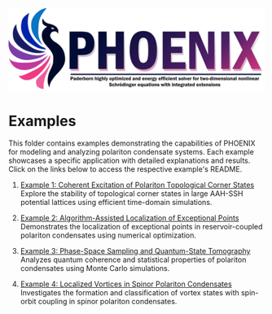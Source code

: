![banner.png](../resources/banner.png)


# Examples

This folder contains examples demonstrating the capabilities of PHOENIX for modeling and analyzing polariton condensate systems. Each example showcases a specific application with detailed explanations and results. Click on the links below to access the respective example's README.

1. [Example 1: Coherent Excitation of Polariton Topological Corner States](example_1/README.md)  
   Explore the stability of topological corner states in large AAH-SSH potential lattices using efficient time-domain simulations.

2. [Example 2: Algorithm-Assisted Localization of Exceptional Points](example_2/README.md)  
   Demonstrates the localization of exceptional points in reservoir-coupled polariton condensates using numerical optimization.

3. [Example 3: Phase-Space Sampling and Quantum-State Tomography](example_3/README.md)  
   Analyzes quantum coherence and statistical properties of polariton condensates using Monte Carlo simulations.
   
4. [Example 4: Localized Vortices in Spinor Polariton Condensates](example_4/README.md)  
   Investigates the formation and classification of vortex states with spin-orbit coupling in spinor polariton condensates.